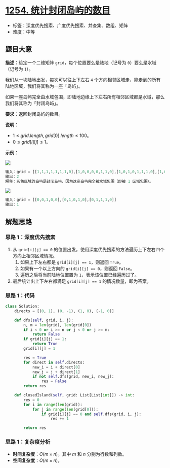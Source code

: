 # [1254. 统计封闭岛屿的数目](https://leetcode.cn/problems/number-of-closed-islands/)

- 标签：深度优先搜索、广度优先搜索、并查集、数组、矩阵
- 难度：中等

## 题目大意

**描述**：给定一个二维矩阵 `grid`，每个位置要么是陆地（记号为 `0`）要么是水域（记号为 `1`）。

我们从一块陆地出发，每次可以往上下左右 `4` 个方向相邻区域走，能走到的所有陆地区域，我们将其称为一座「岛屿」。

如果一座岛屿完全由水域包围，即陆地边缘上下左右所有相邻区域都是水域，那么我们将其称为「封闭岛屿」。

**要求**：返回封闭岛屿的数目。

**说明**：

- $1 \le grid.length, grid[0].length \le 100$。
- $0 \le grid[i][j] \le 1$。

**示例**：

![](https://assets.leetcode.com/uploads/2019/10/31/sample_3_1610.png)

```python
输入：grid = [[1,1,1,1,1,1,1,0],[1,0,0,0,0,1,1,0],[1,0,1,0,1,1,1,0],[1,0,0,0,0,1,0,1],[1,1,1,1,1,1,1,0]]
输出：2
解释：灰色区域的岛屿是封闭岛屿，因为这座岛屿完全被水域包围（即被 1 区域包围）。
```

![](https://assets.leetcode-cn.com/aliyun-lc-upload/uploads/2019/11/07/sample_4_1610.png)

```python
输入：grid = [[0,0,1,0,0],[0,1,0,1,0],[0,1,1,1,0]]
输出：1
```

## 解题思路

### 思路 1：深度优先搜索

1. 从 `grid[i][j] == 0` 的位置出发，使用深度优先搜索的方法遍历上下左右四个方向上相邻区域情况。
   1. 如果上下左右都是 `grid[i][j] == 1`，则返回 `True`。
   2. 如果有一个以上方向的 `grid[i][j] == 0`，则返回 `False`。
   3. 遍历之后将当前陆地位置置为 `1`，表示该位置已经遍历过了。
2. 最后统计出上下左右都满足 `grid[i][j] == 1` 的情况数量，即为答案。

### 思路 1：代码

```python
class Solution:
    directs = [(0, 1), (0, -1), (1, 0), (-1, 0)]

    def dfs(self, grid, i, j):
        n, m = len(grid), len(grid[0])
        if i < 0 or i >= n or j < 0 or j >= m:
            return False
        if grid[i][j] == 1:
            return True
        grid[i][j] = 1

        res = True
        for direct in self.directs:
            new_i = i + direct[0]
            new_j = j + direct[1]
            if not self.dfs(grid, new_i, new_j):
                res = False
        return res

    def closedIsland(self, grid: List[List[int]]) -> int:
        res = 0
        for i in range(len(grid)):
            for j in range(len(grid[0])):
                if grid[i][j] == 0 and self.dfs(grid, i, j):
                    res += 1

        return res
```

### 思路 1：复杂度分析

- **时间复杂度**：$O(m \times n)$。其中 $m$ 和 $n$ 分别为行数和列数。
- **空间复杂度**：$O(m \times n)$。